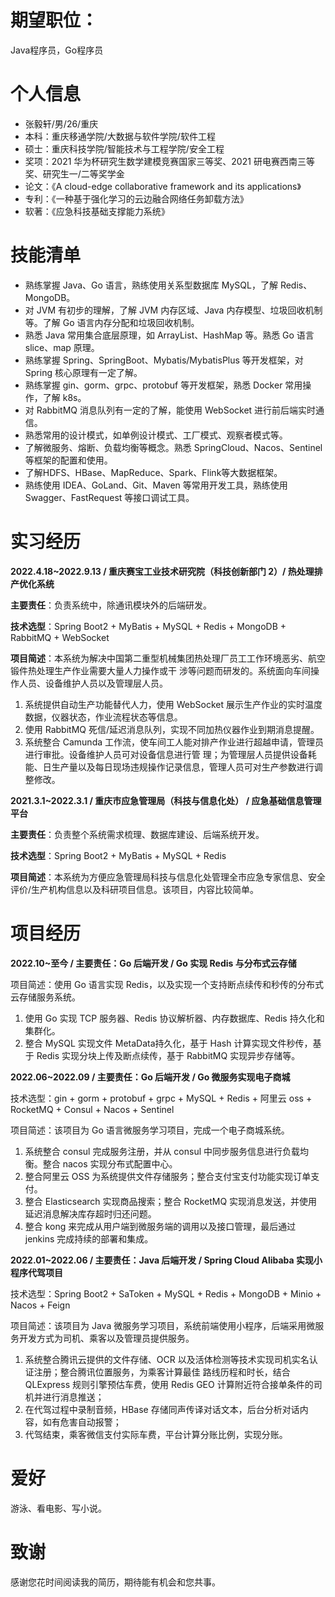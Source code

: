 # 期望职位：

Java程序员，Go程序员

# 个人信息

* 张毅轩/男/26/重庆
* 本科：重庆移通学院/大数据与软件学院/软件工程
* 硕士：重庆科技学院/智能技术与工程学院/安全工程
* 奖项：2021 华为杯研究生数学建模竞赛国家三等奖、2021 研电赛西南三等奖、研究生一/二等奖学金
* 论文：《A cloud-edge collaborative framework and its applications》
* 专利：《一种基于强化学习的云边融合网络任务卸载方法》
* 软著：《应急科技基础支撑能力系统》

# 技能清单

* 熟练掌握 Java、Go 语言，熟练使用关系型数据库 MySQL，了解 Redis、MongoDB。
* 对 JVM 有初步的理解，了解 JVM 内存区域、Java 内存模型、垃圾回收机制等。了解 Go 语言内存分配和垃圾回收机制。
* 熟悉 Java 常用集合底层原理，如 ArrayList、HashMap 等。熟悉 Go 语言 slice、map 原理。
* 熟练掌握 Spring、SpringBoot、Mybatis/MybatisPlus 等开发框架，对 Spring 核心原理有一定了解。
* 熟练掌握 gin、gorm、grpc、protobuf 等开发框架，熟悉 Docker 常用操作，了解 k8s。
* 对 RabbitMQ 消息队列有一定的了解，能使用 WebSocket 进行前后端实时通信。
* 熟悉常用的设计模式，如单例设计模式、工厂模式、观察者模式等。
* 了解微服务、熔断、负载均衡等概念。熟悉 SpringCloud、Nacos、Sentinel 等框架的配置和使用。
* 了解HDFS、HBase、MapReduce、Spark、Flink等大数据框架。
* 熟练使用 IDEA、GoLand、Git、Maven 等常用开发工具，熟练使用 Swagger、FastRequest 等接口调试工具。

# 实习经历
**2022.4.18~2022.9.13 / 重庆赛宝工业技术研究院（科技创新部门 2）/  热处理排产优化系统**

**主要责任**：负责系统中，除通讯模块外的后端研发。

**技术选型**：Spring Boot2 + MyBatis + MySQL + Redis + MongoDB + RabbitMQ + WebSocket

**项目简述**：本系统为解决中国第二重型机械集团热处理厂员工工作环境恶劣、航空锻件热处理生产作业需要大量人力操作或干
涉等问题而研发的。系统面向车间操作人员、设备维护人员以及管理层人员。
1. 系统提供自动生产功能替代人力，使用 WebSocket 展示生产作业的实时温度数据，仪器状态，作业流程状态等信息。
2. 使用 RabbitMQ 死信/延迟消息队列，实现不同加热仪器作业到期消息提醒。
3. 系统整合 Camunda 工作流，使车间工人能对排产作业进行超越申请，管理员进行审批。设备维护人员可对设备信息进行管
理；为管理层人员提供设备耗能、日生产量以及每日现场违规操作记录信息，管理人员可对生产参数进行调整修改。

**2021.3.1~2022.3.1 / 重庆市应急管理局（科技与信息化处） /  应急基础信息管理平台**

**主要责任**：负责整个系统需求梳理、数据库建设、后端系统开发。

**技术选型**：Spring Boot2 + MyBatis + MySQL + Redis

**项目简述**：本系统为方便应急管理局科技与信息化处管理全市应急专家信息、安全评价/生产机构信息以及科研项目信息。该项目，内容比较简单。


# 项目经历
**2022.10~至今 / 主要责任：Go 后端开发 /  Go 实现 Redis 与分布式云存储**

项目简述：使用 Go 语言实现 Redis，以及实现一个支持断点续传和秒传的分布式云存储服务系统。
1. 使用 Go 实现 TCP 服务器、Redis 协议解析器、内存数据库、Redis 持久化和集群化。
2. 整合 MySQL 实现文件 MetaData持久化，基于 Hash 计算实现文件秒传，基于 Redis 实现分块上传及断点续传，基于 RabbitMQ 实现异步存储等。

**2022.06~2022.09 / 主要责任：Go 后端开发  / Go 微服务实现电子商城**

技术选型：gin + gorm + protobuf + grpc + MySQL + Redis + 阿里云 oss + RocketMQ + Consul + Nacos + Sentinel

项目简述：该项目为 Go 语言微服务学习项目，完成一个电子商城系统。
1. 系统整合 consul 完成服务注册，并从 consul 中同步服务信息进行负载均衡。整合 nacos 实现分布式配置中心。
2. 整合阿里云 OSS 为系统提供文件存储服务；整合支付宝支付功能实现订单支付。
3. 整合 Elasticsearch 实现商品搜索；整合 RocketMQ 实现消息发送，并使用延迟消息解决库存超时归还问题。
4. 整合 kong 来完成从用户端到微服务端的调用以及接口管理，最后通过 jenkins 完成持续的部署和集成。

**2022.01~2022.06 / 主要责任：Java 后端开发 / Spring Cloud Alibaba 实现小程序代驾项目**

技术选型：Spring Boot2 + SaToken + MySQL + Redis + MongoDB + Minio + Nacos + Feign

项目简述：该项目为 Java 微服务学习项目，系统前端使用小程序，后端采用微服务开发方式为司机、乘客以及管理员提供服务。

1. 系统整合腾讯云提供的文件存储、OCR 以及活体检测等技术实现司机实名认证注册；整合腾讯位置服务，为乘客计算最佳
路线历程和时长，结合 QLExpress 规则引擎预估车费，使用 Redis GEO 计算附近符合接单条件的司机并进行消息推送；
2. 在代驾过程中录制音频，HBase 存储同声传译对话文本，后台分析对话内容，如有危害自动报警；
3. 代驾结束，乘客微信支付实际车费，平台计算分账比例，实现分账。

# 爱好
游泳、看电影、写小说。
       
# 致谢
感谢您花时间阅读我的简历，期待能有机会和您共事。
      